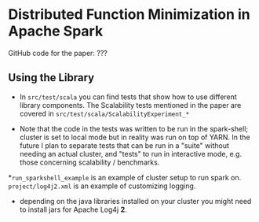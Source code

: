 # Distributed Function Minimization in Apache Spark

GitHub code for the paper: ???

## Using the Library

* In `src/test/scala` you can find tests
that show how to use different library components.
The Scalability tests mentioned in the paper
are covered in `src/test/scala/ScalabilityExperiment_*`

* Note that the code in the tests was written to
be run in the spark-shell; cluster is set to local
mode but in reality was run on top of YARN.
In the future I plan to separate tests that
can be run in a "suite" without needing an actual
cluster, and "tests" to run in interactive mode,
e.g. those concerning scalability / benchmarks.

*`run_sparkshell_example` is an example of cluster setup
to run spark on. `project/log4j2.xml` is an example of
customizing logging.

* depending on the java libraries installed on your cluster
you might need to install jars for Apache Log4j **2**.
